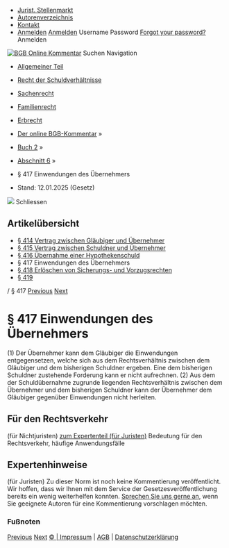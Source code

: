   * [Jurist. Stellenmarkt](https://bgb.kommentar.de/Buch-2/Abschnitt-6/</job-board> "Jurist. Stellenmarkt")
  * [Autorenverzeichnis](https://bgb.kommentar.de/Buch-2/Abschnitt-6/</Autorenverzeichnis> "Autorenverzeichnis")
  * [Kontakt](https://bgb.kommentar.de/Buch-2/Abschnitt-6/</Kontakt>)
  * [Anmelden](https://bgb.kommentar.de/Buch-2/Abschnitt-6/<#login> "show login form") [Anmelden](https://bgb.kommentar.de/Buch-2/Abschnitt-6/<#> "hide login form") Username Password
[Forgot your password?](https://bgb.kommentar.de/Buch-2/Abschnitt-6/</user/forgotpassword>) Anmelden 


[![BGB Online Kommentar](https://bgb.kommentar.de/extension/bgb/design/bgb/images/logo.png)](https://bgb.kommentar.de/Buch-2/Abschnitt-6/</> "BGB Online Kommentar")
Suchen
Navigation
  * [Allgemeiner Teil](https://bgb.kommentar.de/Buch-2/Abschnitt-6/</Buch-1>)
  * [Recht der Schuldverhältnisse](https://bgb.kommentar.de/Buch-2/Abschnitt-6/</Buch-2>)
  * [Sachenrecht](https://bgb.kommentar.de/Buch-2/Abschnitt-6/</Buch-3>)
  * [Familienrecht](https://bgb.kommentar.de/Buch-2/Abschnitt-6/</Buch-4>)
  * [Erbrecht](https://bgb.kommentar.de/Buch-2/Abschnitt-6/</Buch-5>)


  * [Der online BGB-Kommentar](https://bgb.kommentar.de/Buch-2/Abschnitt-6/</>) »
  * [Buch 2](https://bgb.kommentar.de/Buch-2/Abschnitt-6/</Buch-2>) »
  * [Abschnitt 6](https://bgb.kommentar.de/Buch-2/Abschnitt-6/</Buch-2/Abschnitt-6>) »
  * § 417 Einwendungen des Übernehmers 
  * Stand: 12.01.2025 (Gesetz) 


![](https://vg01.met.vgwort.de/na/1c9909529ead4f509072c06d9081a7d5)
Schliessen 
## Artikelübersicht
  * [ § 414 Vertrag zwischen Gläubiger und Übernehmer ](https://bgb.kommentar.de/Buch-2/Abschnitt-6/</Buch-2/Abschnitt-6/Vertrag-zwischen-Glaeubiger-und-Uebernehmer>)
  * [ § 415 Vertrag zwischen Schuldner und Übernehmer ](https://bgb.kommentar.de/Buch-2/Abschnitt-6/</Buch-2/Abschnitt-6/Vertrag-zwischen-Schuldner-und-Uebernehmer>)
  * [ § 416 Übernahme einer Hypothekenschuld ](https://bgb.kommentar.de/Buch-2/Abschnitt-6/</Buch-2/Abschnitt-6/Uebernahme-einer-Hypothekenschuld>)
  * § 417 Einwendungen des Übernehmers 
  * [ § 418 Erlöschen von Sicherungs- und Vorzugsrechten ](https://bgb.kommentar.de/Buch-2/Abschnitt-6/</Buch-2/Abschnitt-6/Erloeschen-von-Sicherungs-und-Vorzugsrechten>)
  * [ § 419 ](https://bgb.kommentar.de/Buch-2/Abschnitt-6/</Buch-2/Abschnitt-6/node_634>)


/ § 417 
[Previous](https://bgb.kommentar.de/Buch-2/Abschnitt-6/</Buch-2/Abschnitt-6/Uebernahme-einer-Hypothekenschuld> "§ 416 Übernahme einer Hypothekenschuld") [Next](https://bgb.kommentar.de/Buch-2/Abschnitt-6/</Buch-2/Abschnitt-6/Erloeschen-von-Sicherungs-und-Vorzugsrechten> "§ 418 Erlöschen von Sicherungs- und Vorzugsrechten")
# § 417 Einwendungen des Übernehmers
(1) Der Übernehmer kann dem Gläubiger die Einwendungen entgegensetzen, welche sich aus dem Rechtsverhältnis zwischen dem Gläubiger und dem bisherigen Schuldner ergeben. Eine dem bisherigen Schuldner zustehende Forderung kann er nicht aufrechnen.
(2) Aus dem der Schuldübernahme zugrunde liegenden Rechtsverhältnis zwischen dem Übernehmer und dem bisherigen Schuldner kann der Übernehmer dem Gläubiger gegenüber Einwendungen nicht herleiten.
## Für den Rechtsverkehr 
(für Nichtjuristen)
[zum Expertenteil (für Juristen)](https://bgb.kommentar.de/Buch-2/Abschnitt-6/<#expertenhinweise>)
Bedeutung für den Rechtsverkehr, häufige Anwendungsfälle
## Expertenhinweise
(für Juristen)
Zu dieser Norm ist noch keine Kommentierung veröffentlicht. Wir hoffen, dass wir Ihnen mit dem Service der Gesetzesveröffentlichung bereits ein wenig weiterhelfen konnten. [Sprechen Sie uns gerne an](https://bgb.kommentar.de/Buch-2/Abschnitt-6/</Kontakt>), wenn Sie geeignete Autoren für eine Kommentierung vorschlagen möchten. 
### Fußnoten
[Previous](https://bgb.kommentar.de/Buch-2/Abschnitt-6/</Buch-2/Abschnitt-6/Uebernahme-einer-Hypothekenschuld> "§ 416 Übernahme einer Hypothekenschuld") [Next](https://bgb.kommentar.de/Buch-2/Abschnitt-6/</Buch-2/Abschnitt-6/Erloeschen-von-Sicherungs-und-Vorzugsrechten> "§ 418 Erlöschen von Sicherungs- und Vorzugsrechten")
[© | Impressum](https://bgb.kommentar.de/Buch-2/Abschnitt-6/</Kontakt>) | [AGB](https://bgb.kommentar.de/Buch-2/Abschnitt-6/</AGB>) | [Datenschutzerklärung](https://bgb.kommentar.de/Buch-2/Abschnitt-6/</Datenschutzerklaerung-fuer-Leser>)
